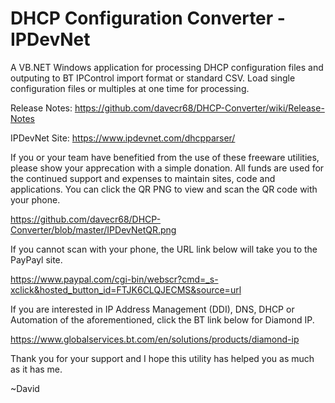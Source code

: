 # DHCP Configuration Converter - IPDevNet
A VB.NET Windows application for processing DHCP configuration files and outputing to BT IPControl import format or standard CSV.  Load single configuration files or multiples at one time for processing.

Release Notes: https://github.com/davecr68/DHCP-Converter/wiki/Release-Notes

IPDevNet Site: https://www.ipdevnet.com/dhcpparser/

If you or your team have benefitied from the use of these freeware utilities, please show your apprecation with a simple donation.  All funds are used for the continued support and expenses to maintain sites, code and applications.  You can click the QR PNG to view and scan the QR code with your phone.

https://github.com/davecr68/DHCP-Converter/blob/master/IPDevNetQR.png

If you cannot scan with your phone, the URL link below will take you to the PayPayl site.

https://www.paypal.com/cgi-bin/webscr?cmd=_s-xclick&hosted_button_id=FTJK6CLQJECMS&source=url

If you are interested in IP Address Management (DDI), DNS, DHCP or Automation of the aforementioned, click the BT link below for Diamond IP.

https://www.globalservices.bt.com/en/solutions/products/diamond-ip

Thank you for your support and I hope this utility has helped you as much as it has me.

~David
